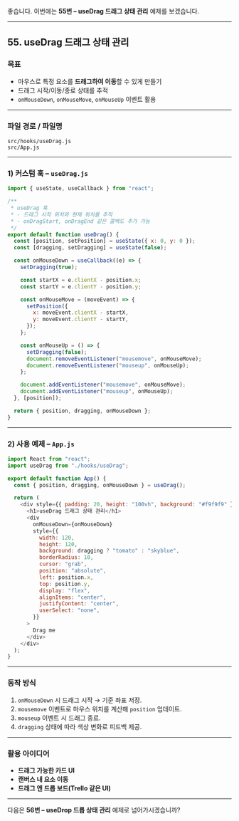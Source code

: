 좋습니다. 이번에는 **55번 – useDrag 드래그 상태 관리** 예제를 보겠습니다.

---

## 55. useDrag 드래그 상태 관리

### 목표

* 마우스로 특정 요소를 **드래그하여 이동**할 수 있게 만들기
* 드래그 시작/이동/종료 상태를 추적
* `onMouseDown`, `onMouseMove`, `onMouseUp` 이벤트 활용

---

### 파일 경로 / 파일명

```
src/hooks/useDrag.js
src/App.js
```

---

### 1) 커스텀 훅 – `useDrag.js`

```javascript
import { useState, useCallback } from "react";

/**
 * useDrag 훅
 * - 드래그 시작 위치와 현재 위치를 추적
 * - onDragStart, onDragEnd 같은 콜백도 추가 가능
 */
export default function useDrag() {
  const [position, setPosition] = useState({ x: 0, y: 0 });
  const [dragging, setDragging] = useState(false);

  const onMouseDown = useCallback((e) => {
    setDragging(true);

    const startX = e.clientX - position.x;
    const startY = e.clientY - position.y;

    const onMouseMove = (moveEvent) => {
      setPosition({
        x: moveEvent.clientX - startX,
        y: moveEvent.clientY - startY,
      });
    };

    const onMouseUp = () => {
      setDragging(false);
      document.removeEventListener("mousemove", onMouseMove);
      document.removeEventListener("mouseup", onMouseUp);
    };

    document.addEventListener("mousemove", onMouseMove);
    document.addEventListener("mouseup", onMouseUp);
  }, [position]);

  return { position, dragging, onMouseDown };
}
```

---

### 2) 사용 예제 – `App.js`

```javascript
import React from "react";
import useDrag from "./hooks/useDrag";

export default function App() {
  const { position, dragging, onMouseDown } = useDrag();

  return (
    <div style={{ padding: 20, height: "100vh", background: "#f9f9f9" }}>
      <h1>useDrag 드래그 상태 관리</h1>
      <div
        onMouseDown={onMouseDown}
        style={{
          width: 120,
          height: 120,
          background: dragging ? "tomato" : "skyblue",
          borderRadius: 10,
          cursor: "grab",
          position: "absolute",
          left: position.x,
          top: position.y,
          display: "flex",
          alignItems: "center",
          justifyContent: "center",
          userSelect: "none",
        }}
      >
        Drag me
      </div>
    </div>
  );
}
```

---

### 동작 방식

1. `onMouseDown` 시 드래그 시작 → 기준 좌표 저장.
2. `mousemove` 이벤트로 마우스 위치를 계산해 `position` 업데이트.
3. `mouseup` 이벤트 시 드래그 종료.
4. `dragging` 상태에 따라 색상 변화로 피드백 제공.

---

### 활용 아이디어

* **드래그 가능한 카드 UI**
* **캔버스 내 요소 이동**
* **드래그 앤 드롭 보드(Trello 같은 UI)**

---

다음은 **56번 – useDrop 드롭 상태 관리** 예제로 넘어가시겠습니까?
